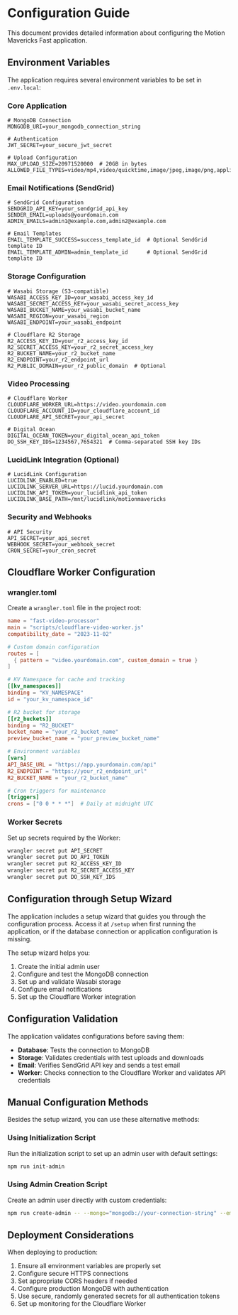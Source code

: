 # Configuration Guide

This document provides detailed information about configuring the Motion Mavericks Fast application.

## Environment Variables

The application requires several environment variables to be set in `.env.local`:

### Core Application

```
# MongoDB Connection
MONGODB_URI=your_mongodb_connection_string

# Authentication
JWT_SECRET=your_secure_jwt_secret

# Upload Configuration
MAX_UPLOAD_SIZE=20971520000  # 20GB in bytes
ALLOWED_FILE_TYPES=video/mp4,video/quicktime,image/jpeg,image/png,application/pdf
```

### Email Notifications (SendGrid)

```
# SendGrid Configuration
SENDGRID_API_KEY=your_sendgrid_api_key
SENDER_EMAIL=uploads@yourdomain.com
ADMIN_EMAILS=admin1@example.com,admin2@example.com

# Email Templates
EMAIL_TEMPLATE_SUCCESS=success_template_id  # Optional SendGrid template ID
EMAIL_TEMPLATE_ADMIN=admin_template_id      # Optional SendGrid template ID
```

### Storage Configuration

```
# Wasabi Storage (S3-compatible)
WASABI_ACCESS_KEY_ID=your_wasabi_access_key_id
WASABI_SECRET_ACCESS_KEY=your_wasabi_secret_access_key
WASABI_BUCKET_NAME=your_wasabi_bucket_name
WASABI_REGION=your_wasabi_region
WASABI_ENDPOINT=your_wasabi_endpoint

# Cloudflare R2 Storage
R2_ACCESS_KEY_ID=your_r2_access_key_id
R2_SECRET_ACCESS_KEY=your_r2_secret_access_key
R2_BUCKET_NAME=your_r2_bucket_name
R2_ENDPOINT=your_r2_endpoint_url
R2_PUBLIC_DOMAIN=your_r2_public_domain  # Optional
```

### Video Processing

```
# Cloudflare Worker
CLOUDFLARE_WORKER_URL=https://video.yourdomain.com
CLOUDFLARE_ACCOUNT_ID=your_cloudflare_account_id
CLOUDFLARE_API_SECRET=your_api_secret

# Digital Ocean
DIGITAL_OCEAN_TOKEN=your_digital_ocean_api_token
DO_SSH_KEY_IDS=1234567,7654321  # Comma-separated SSH key IDs
```

### LucidLink Integration (Optional)

```
# LucidLink Configuration
LUCIDLINK_ENABLED=true
LUCIDLINK_SERVER_URL=https://lucid.yourdomain.com
LUCIDLINK_API_TOKEN=your_lucidlink_api_token
LUCIDLINK_BASE_PATH=/mnt/lucidlink/motionmavericks
```

### Security and Webhooks

```
# API Security
API_SECRET=your_api_secret
WEBHOOK_SECRET=your_webhook_secret
CRON_SECRET=your_cron_secret
```

## Cloudflare Worker Configuration

### wrangler.toml

Create a `wrangler.toml` file in the project root:

```toml
name = "fast-video-processor"
main = "scripts/cloudflare-video-worker.js"
compatibility_date = "2023-11-02"

# Custom domain configuration
routes = [
  { pattern = "video.yourdomain.com", custom_domain = true }
]

# KV Namespace for cache and tracking
[[kv_namespaces]]
binding = "KV_NAMESPACE"
id = "your_kv_namespace_id"

# R2 bucket for storage
[[r2_buckets]]
binding = "R2_BUCKET"
bucket_name = "your_r2_bucket_name"
preview_bucket_name = "your_preview_bucket_name"

# Environment variables
[vars]
API_BASE_URL = "https://app.yourdomain.com/api"
R2_ENDPOINT = "https://your_r2_endpoint_url"
R2_BUCKET_NAME = "your_r2_bucket_name"

# Cron triggers for maintenance
[triggers]
crons = ["0 0 * * *"]  # Daily at midnight UTC
```

### Worker Secrets

Set up secrets required by the Worker:

```bash
wrangler secret put API_SECRET
wrangler secret put DO_API_TOKEN
wrangler secret put R2_ACCESS_KEY_ID
wrangler secret put R2_SECRET_ACCESS_KEY
wrangler secret put DO_SSH_KEY_IDS
```

## Configuration through Setup Wizard

The application includes a setup wizard that guides you through the configuration process. Access it at `/setup` when first running the application, or if the database connection or application configuration is missing.

The setup wizard helps you:

1. Create the initial admin user
2. Configure and test the MongoDB connection
3. Set up and validate Wasabi storage
4. Configure email notifications
5. Set up the Cloudflare Worker integration

## Configuration Validation

The application validates configurations before saving them:

- **Database**: Tests the connection to MongoDB
- **Storage**: Validates credentials with test uploads and downloads
- **Email**: Verifies SendGrid API key and sends a test email
- **Worker**: Checks connection to the Cloudflare Worker and validates API credentials

## Manual Configuration Methods

Besides the setup wizard, you can use these alternative methods:

### Using Initialization Script

Run the initialization script to set up an admin user with default settings:

```bash
npm run init-admin
```

### Using Admin Creation Script

Create an admin user directly with custom credentials:

```bash
npm run create-admin -- --mongo="mongodb://your-connection-string" --email="admin@example.com" --password="secure-password"
```

## Deployment Considerations

When deploying to production:

1. Ensure all environment variables are properly set
2. Configure secure HTTPS connections
3. Set appropriate CORS headers if needed
4. Configure production MongoDB with authentication
5. Use secure, randomly generated secrets for all authentication tokens
6. Set up monitoring for the Cloudflare Worker 